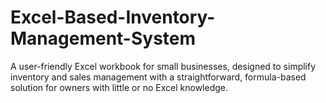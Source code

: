 # Excel-Based-Inventory-Management-System
A user-friendly Excel workbook for small businesses, designed to simplify inventory and sales management with a straightforward, formula-based solution for owners with little or no Excel knowledge.
